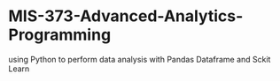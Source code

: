 # MIS-373-Advanced-Analytics-Programming
using Python to perform data analysis with Pandas Dataframe and Sckit Learn
